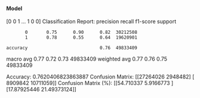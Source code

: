 #### Model
[0 0 1 ... 1 0 0]
Classification Report:
              precision    recall  f1-score   support

           0       0.75      0.90      0.82  30212508
           1       0.78      0.55      0.64  19620901

    accuracy                           0.76  49833409
   macro avg       0.77      0.72      0.73  49833409
weighted avg       0.77      0.76      0.75  49833409

Accuracy: 0.7620406823863887
Confusion Matrix:
[[27264026  2948482]
 [ 8909842 10711059]]
Confusion Matrix (%):
[[54.710337    5.9166773 ]
 [17.87925446 21.49373124]]
